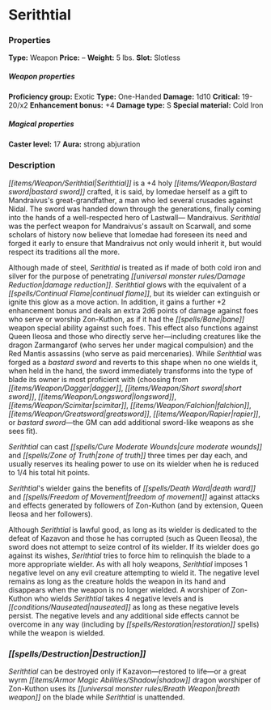 ﻿---
Title: "Serithtial"
Type: "Weapon"
Price: "–"
Weight: "5 lbs."
Slot: "Slotless"
Proficiency group: "Exotic"
Weapon properties Type: "One-Handed"
Damage: "1d10"
Critical: "19-20/x2"
Enhancement bonus: "+4"
Damage type: "S"
Special material: "Cold Iron"
Caster level: "17"
Aura: "strong abjuration"
Description: |
  "_Serithtial_ is a _+4 holy bastard sword_ crafted, it is said, by Iomedae herself as a gift to Mandraivus's great-grandfather, a man who led several crusades against Nidal. The sword was handed down through the generations, finally coming into the hands of a well-respected hero of Lastwall— Mandraivus. _Serithtial_ was the perfect weapon for Mandraivus's assault on Scarwall, and some scholars of history now believe that Iomedae had foreseen its need and forged it early to ensure that Mandraivus not only would inherit it, but would respect its traditions all the more.
  Although made of steel, _Serithtial_ is treated as if made of both cold iron and silver for the purpose of penetrating damage reduction. _Serithtial_ glows with the equivalent of a _continual flame_, but its wielder can extinguish or ignite this glow as a move action. In addition, it gains a further +2 enhancement bonus and deals an extra 2d6 points of damage against foes who serve or worship Zon-Kuthon, as if it had the _bane_ weapon special ability against such foes. This effect also functions against Queen Ileosa and those who directly serve her—including creatures like the dragon Zarmangarof (who serves her under magical compulsion) and the Red Mantis assassins (who serve as paid mercenaries). While _Serithtial_ was forged as a bastard sword and reverts to this shape when no one wields it, when held in the hand, the sword immediately transforms into the type of blade its owner is most proficient with (choosing from dagger, short sword, longsword, scimitar, falchion, greatsword, rapier, or bastard sword—the GM can add additional sword-like weapons as she sees fit).
  _Serithtial_ can cast _cure moderate wounds_ and _zone of truth_ three times per day each, and usually reserves its healing power to use on its wielder when he is reduced to 1/4 his total hit points.
  _Serithtial's_ wielder gains the benefits of _death ward_ and _freedom of movement_ against attacks and effects generated by followers of Zon-Kuthon (and by extension, Queen Ileosa and her followers).
  Although _Serithtial_ is lawful good, as long as its wielder is dedicated to the defeat of Kazavon and those he has corrupted (such as Queen Ileosa), the sword does not attempt to seize control of its wielder. If its wielder does go against its wishes, _Serithtial_ tries to force him to relinquish the blade to a more appropriate wielder. As with all holy weapons, _Serithtial_ imposes 1 negative level on any evil creature attempting to wield it. The negative level remains as long as the creature holds the weapon in its hand and disappears when the weapon is no longer wielded. A worshiper of Zon-Kuthon who wields _Serithtial_ takes 4 negative levels and is nauseated as long as these negative levels persist. The negative levels and any additional side effects cannot be overcome in any way (including by _restoration_ spells) while the weapon is wielded."
Destruction: |
  "_Serithtial_ can be destroyed only if Kazavon—restored to life—or a great wyrm shadow dragon worshiper of Zon-Kuthon uses its breath weapon on the blade while _Serithtial_ is unattended."
Sources: "['Artifacts and Legends', 'Curse of the Crimson Throne (PFRPG)', 'Pathfinder #11: Skeletons of Scarwall']"
---

# Serithtial

### Properties

**Type:** Weapon **Price:** – **Weight:** 5 lbs. **Slot:** Slotless

##### Weapon properties

**Proficiency group:** Exotic **Type:** One-Handed **Damage:** 1d10 **Critical:** 19-20/x2 **Enhancement bonus:** +4 **Damage type:** S **Special material:** Cold Iron

##### Magical properties

**Caster level:** 17 **Aura:** strong abjuration

### Description

_[[items/Weapon/Serithtial|Serithtial]]_ is a +4 holy _[[items/Weapon/Bastard sword|bastard sword]]_ crafted, it is said, by Iomedae herself as a gift to Mandraivus's great-grandfather, a man who led several crusades against Nidal. The sword was handed down through the generations, finally coming into the hands of a well-respected hero of Lastwall— Mandraivus. _Serithtial_ was the perfect weapon for Mandraivus's assault on Scarwall, and some scholars of history now believe that Iomedae had foreseen its need and forged it early to ensure that Mandraivus not only would inherit it, but would respect its traditions all the more.

Although made of steel, _Serithtial_ is treated as if made of both cold iron and silver for the purpose of penetrating _[[universal monster rules/Damage Reduction|damage reduction]]_. _Serithtial_ glows with the equivalent of a _[[spells/Continual Flame|continual flame]]_, but its wielder can extinguish or ignite this glow as a move action. In addition, it gains a further +2 enhancement bonus and deals an extra 2d6 points of damage against foes who serve or worship Zon-Kuthon, as if it had the _[[spells/Bane|bane]]_ weapon special ability against such foes. This effect also functions against Queen Ileosa and those who directly serve her—including creatures like the dragon Zarmangarof (who serves her under magical compulsion) and the Red Mantis assassins (who serve as paid mercenaries). While _Serithtial_ was forged as a _bastard sword_ and reverts to this shape when no one wields it, when held in the hand, the sword immediately transforms into the type of blade its owner is most proficient with (choosing from _[[items/Weapon/Dagger|dagger]]_, _[[items/Weapon/Short sword|short sword]]_, _[[items/Weapon/Longsword|longsword]]_, _[[items/Weapon/Scimitar|scimitar]]_, _[[items/Weapon/Falchion|falchion]]_, _[[items/Weapon/Greatsword|greatsword]]_, _[[items/Weapon/Rapier|rapier]]_, or _bastard sword_—the GM can add additional sword-like weapons as she sees fit).

_Serithtial_ can cast _[[spells/Cure Moderate Wounds|cure moderate wounds]]_ and _[[spells/Zone of Truth|zone of truth]]_ three times per day each, and usually reserves its healing power to use on its wielder when he is reduced to 1/4 his total hit points.

_Serithtial_'s wielder gains the benefits of _[[spells/Death Ward|death ward]]_ and _[[spells/Freedom of Movement|freedom of movement]]_ against attacks and effects generated by followers of Zon-Kuthon (and by extension, Queen Ileosa and her followers).

Although _Serithtial_ is lawful good, as long as its wielder is dedicated to the defeat of Kazavon and those he has corrupted (such as Queen Ileosa), the sword does not attempt to seize control of its wielder. If its wielder does go against its wishes, _Serithtial_ tries to force him to relinquish the blade to a more appropriate wielder. As with all holy weapons, _Serithtial_ imposes 1 negative level on any evil creature attempting to wield it. The negative level remains as long as the creature holds the weapon in its hand and disappears when the weapon is no longer wielded. A worshiper of Zon-Kuthon who wields _Serithtial_ takes 4 negative levels and is _[[conditions/Nauseated|nauseated]]_ as long as these negative levels persist. The negative levels and any additional side effects cannot be overcome in any way (including by _[[spells/Restoration|restoration]]_ spells) while the weapon is wielded.

### _[[spells/Destruction|Destruction]]_

_Serithtial_ can be destroyed only if Kazavon—restored to life—or a great wyrm _[[items/Armor Magic Abilities/Shadow|shadow]]_ dragon worshiper of Zon-Kuthon uses its _[[universal monster rules/Breath Weapon|breath weapon]]_ on the blade while _Serithtial_ is unattended.

